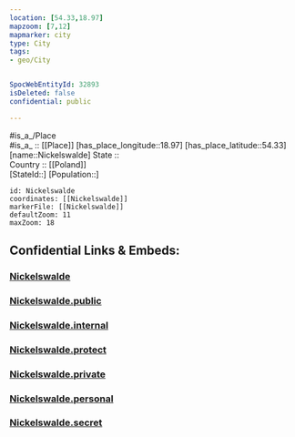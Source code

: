 ```yaml
---
location: [54.33,18.97] 
mapzoom: [7,12] 
mapmarker: city 
type: City
tags:
- geo/City


SpocWebEntityId: 32893
isDeleted: false
confidential: public

---
```

#is_a_/Place  
#is_a_ :: [[Place]] 
[has_place_longitude::18.97] 
[has_place_latitude::54.33] 
[name::Nickelswalde] 
State ::  
Country :: [[Poland]]  
[StateId::] 
[Population::] 



```leaflet
id: Nickelswalde
coordinates: [[Nickelswalde]] 
markerFile: [[Nickelswalde]] 
defaultZoom: 11 
maxZoom: 18
```


## Confidential Links & Embeds: 

### [Nickelswalde](/_Standards/Earth/Continent/Europe/Europe~East/Poland/Provinces~Poland/Pomeranian/City/Nickelswalde.md) 

### [Nickelswalde.public](/_public/Earth/Continent/Europe/Europe~East/Poland/Provinces~Poland/Pomeranian/City/Nickelswalde.public.md) 

### [Nickelswalde.internal](/_internal/Earth/Continent/Europe/Europe~East/Poland/Provinces~Poland/Pomeranian/City/Nickelswalde.internal.md) 

### [Nickelswalde.protect](/_protect/Earth/Continent/Europe/Europe~East/Poland/Provinces~Poland/Pomeranian/City/Nickelswalde.protect.md) 

### [Nickelswalde.private](/_private/Earth/Continent/Europe/Europe~East/Poland/Provinces~Poland/Pomeranian/City/Nickelswalde.private.md) 

### [Nickelswalde.personal](/_personal/Earth/Continent/Europe/Europe~East/Poland/Provinces~Poland/Pomeranian/City/Nickelswalde.personal.md) 

### [Nickelswalde.secret](/_secret/Earth/Continent/Europe/Europe~East/Poland/Provinces~Poland/Pomeranian/City/Nickelswalde.secret.md)


